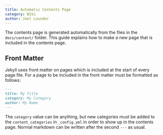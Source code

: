 ```yaml
---
title: Automatic Contents Page
category: Wiki
author: Joel Launder
---
```


The contents page is generated automatically from the files in the `docs/content/` folder. This guide explains how to make a new page that is included in the contents page.

## Front Matter

Jekyll uses front matter on pages which is included at the start of every page file. For a page to be included in the front matter must be formatted as follows:

```md
---
title: My Title
category: My Category
author: My Name
---
```

The `category` value can be anything, but new categories must be added to the `content_categories` in `_config.yml` in order to show up in the contents page. Normal markdown can be written after the second `---` as usual.
